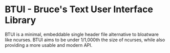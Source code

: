 # BTUI - Bruce's Text User Interface Library

BTUI is a minimal, embeddable single header file alternative to bloatware like
ncurses. BTUI aims to be under 1/1,000th the size of ncurses, while also
providing a more usable and modern API.
